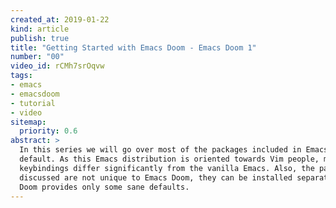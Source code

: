 ```yaml
---
created_at: 2019-01-22
kind: article
publish: true
title: "Getting Started with Emacs Doom - Emacs Doom 1"
number: "00"
video_id: rCMh7srOqvw
tags:
- emacs 
- emacsdoom 
- tutorial
- video
sitemap:
  priority: 0.6
abstract: >
  In this series we will go over most of the packages included in Emacs Doom by
  default. As this Emacs distribution is oriented towards Vim people, most of the
  keybindings differ significantly from the vanilla Emacs. Also, the packages
  discussed are not unique to Emacs Doom, they can be installed separately; Emacs
  Doom provides only some sane defaults.
---
```

